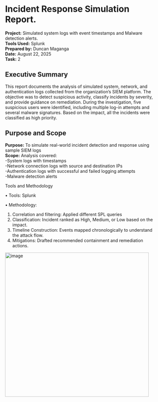 # Incident Response Simulation Report.

**Project:** Simulated system logs with event timestamps and Malware detection alerts.  
**Tools Used:** Splunk  
**Prepared by:** Duncan Maganga  
**Date:** August 22, 2025  
**Task:** 2  

## Executive Summary

This report documents the analysis of simulated system, network, and authentication logs collected from the organization’s SIEM platform. The objective was to detect suspicious activity, classify incidents by severity, and provide guidance on remediation.
During the investigation, five suspicious users were identified, including multiple log-in attempts and several malware signatures. Based on the impact, all the incidents were classified as high priority.	

## Purpose and Scope

**Purpose:** To simulate real-world incident detection and response using sample SIEM logs  
**Scope:** Analysis covered:  
-System logs with timestamps  
-Network connection logs with source and destination IPs  
-Authentication logs with successful and failed logging attempts  
-Malware detection alerts   


Tools and Methodology

•	Tools: Splunk 


•	Methodology:
1.	Correlation and filtering: Applied different SPL queries
2.	Classification: Incident ranked as High, Medium, or Low based on the impact.
3.	Timeline Construction: Events mapped chronologically to understand the attack flow.
4.	Mitigations: Drafted recommended containment and remediation actions.


<img width="468" height="470" alt="image" src="https://github.com/user-attachments/assets/91a90a6d-e40c-4877-a153-933e41c78549" />
